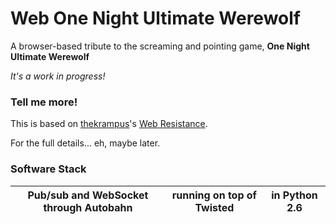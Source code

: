 Web One Night Ultimate Werewolf
===============================
A browser-based tribute to the screaming and pointing game,
**One Night Ultimate Werewolf**

*It's a work in progress!*

### Tell me more!
This is based on [thekrampus](https://github.com/thekrampus)'s [Web Resistance](https://github.com/thekrampus/web-resistance).

For the full details... eh, maybe later.
<!--Sure thing buddy. **The Resistance** is a game of intrigue and mystery, designed and web-published by Don Eskridge, and later published in a big shiny box with a bunch of expansions that [you should really check out](http://www.amazon.com/Indie-Boards-Cards-RES2IBC-Resistance/dp/B008A2BA8G/ref=pd_sim_t_1/176-2139082-0696027). In the game, players are secretly assigned to one of two teams - the Underground Resistance, or the Imperial Spies. The Resistance forms teams to send on missions, and the Spies secretly try to thwart the Resistance's attempts at victory through subterfuge and sabotage. Who among you is a Spy? Only the other Spies know for sure...
What you find here is a server to organize games of **The Resistance** through a browser-based client. The project is being developed by a small team of fans, as a part of our Software Engineering course at the New Mexico Institute of Mining & Technology (NMT). Feel free to contact us with any questions or concerns you may have. -->

### Software Stack
| Pub/sub and WebSocket through Autobahn | running on top of Twisted | in Python 2.6 |
|:--------------------------------------:|:-------------------------:|:-------------:|
